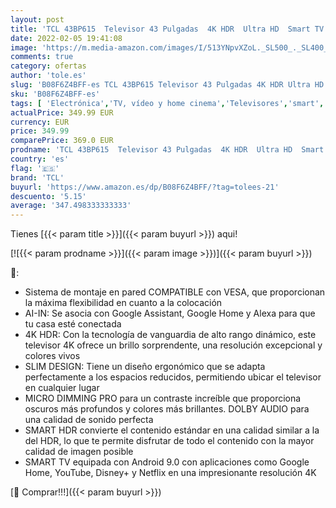 ```yaml
---
layout: post
title: 'TCL 43BP615  Televisor 43 Pulgadas  4K HDR  Ultra HD  Smart TV con Android 9.0  Slim Design Micro Dimming Pro  Smart HDR  HDR 10  Dolby Audio  Compatible con Google Assistant y Alexa'
date: 2022-02-05 19:41:08
image: 'https://m.media-amazon.com/images/I/513YNpvXZoL._SL500_._SL400_.jpg'
comments: true
category: ofertas
author: 'tole.es'
slug: 'B08F6Z4BFF-es TCL 43BP615 Televisor 43 Pulgadas 4K HDR Ultra HD Smart TV...'
sku: 'B08F6Z4BFF-es'
tags: [ 'Electrónica','TV, vídeo y home cinema','Televisores','smart','tcl','televisor','tv', ]
actualPrice: 349.99 EUR
currency: EUR
price: 349.99
comparePrice: 369.0 EUR
prodname: 'TCL 43BP615  Televisor 43 Pulgadas  4K HDR  Ultra HD  Smart TV con Android 9.0  Slim Design Micro Dimming Pro  Smart HDR  HDR 10  Dolby Audio  Compatible con Google Assistant y Alexa'
country: 'es'
flag: '🇪🇸'
brand: 'TCL'
buyurl: 'https://www.amazon.es/dp/B08F6Z4BFF/?tag=tolees-21'
descuento: '5.15'
average: '347.498333333333'
---
```


Tienes [{{< param title >}}]({{< param buyurl >}}) aqui!

[![{{< param prodname >}}]({{< param image >}})]({{< param buyurl >}})

🔎:

- Sistema de montaje en pared COMPATIBLE con VESA, que proporcionan la máxima flexibilidad en cuanto a la colocación
- AI-IN: Se asocia con Google Assistant, Google Home y Alexa para que tu casa esté conectada
- 4K HDR: Con la tecnología de vanguardia de alto rango dinámico, este televisor 4K ofrece un brillo sorprendente, una resolución excepcional y colores vivos
- SLIM DESIGN: Tiene un diseño ergonómico que se adapta perfectamente a los espacios reducidos, permitiendo ubicar el televisor en cualquier lugar
- MICRO DIMMING PRO para un contraste increíble que proporciona oscuros más profundos y colores más brillantes. DOLBY AUDIO para una calidad de sonido perfecta
- SMART HDR convierte el contenido estándar en una calidad similar a la del HDR, lo que te permite disfrutar de todo el contenido con la mayor calidad de imagen posible
- SMART TV equipada con Android 9.0 con aplicaciones como Google Home, YouTube, Disney+ y Netflix en una impresionante resolución 4K

[🛒 Comprar!!!]({{< param buyurl >}})
